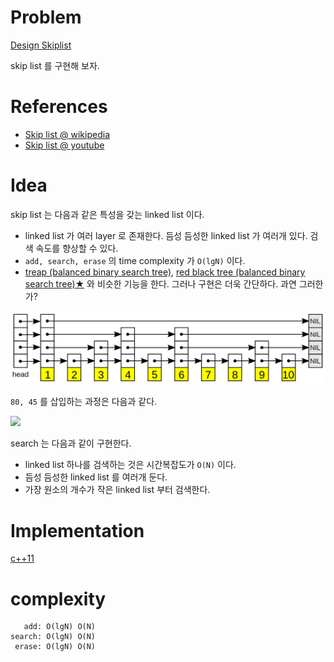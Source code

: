 # Problem

[Design Skiplist](https://leetcode.com/problems/design-skiplist/)

skip list 를 구현해 보자.

# References

* [Skip list @ wikipedia](https://en.wikipedia.org/wiki/Skip_list)
* [Skip list @ youtube](https://www.youtube.com/watch?v=7pWkspmYUVo&feature=emb_logo)

# Idea

skip list 는 다음과 같은 특성을 갖는 linked list 이다.

* linked list 가 여러 layer 로 존재한다. 듬성 듬성한 linked list 가 여러개 있다. 검색 속도를 향상할 수 있다.
* `add, search, erase` 의 time complexity 가 `O(lgN)` 이다.
* [treap (balanced binary search tree)](/fundamentals/tree/treap/README.md), [red
  black tree (balanced binary search
  tree)★](/fundamentals/tree/redblacktree/README.md) 와 비슷한 기능을 한다.
  그러나 구현은 더욱 간단하다. 과연 그러한가?

![](1920px-Skip_list.svg.png)

`80, 45` 를 삽입하는 과정은 다음과 같다.

![](https://upload.wikimedia.org/wikipedia/commons/2/2c/Skip_list_add_element-en.gif)

search 는 다음과 같이 구현한다.

* linked list 하나를 검색하는 것은 시간복잡도가 `O(N)` 이다.
* 듬성 듬성한 linked list 를 여러개 둔다. 
* 가장 원소의 개수가 작은 linked list 부터 검색한다. 

# Implementation

[c++11](a.cpp)

# complexity

```
   add: O(lgN) O(N)
search: O(lgN) O(N)
 erase: O(lgN) O(N)
```
